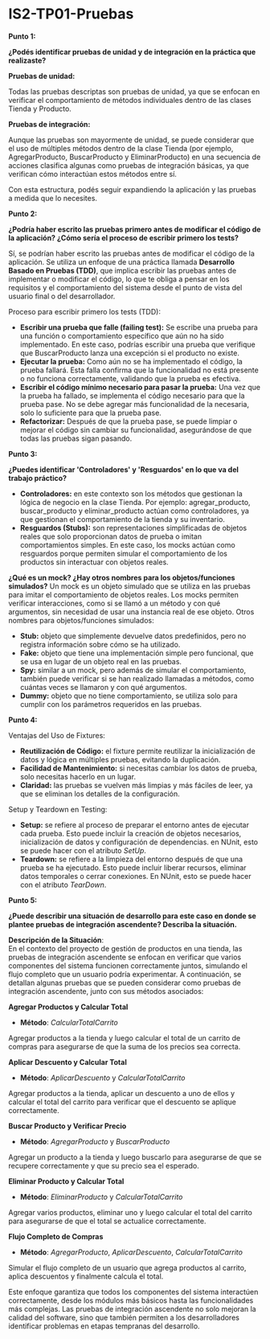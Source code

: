 # IS2-TP01-Pruebas
**Punto 1:** 

**¿Podés identificar pruebas de unidad y de integración en la práctica que realizaste?**  

**Pruebas de unidad:**  

Todas las pruebas descriptas son pruebas de unidad, ya que se enfocan en verificar el comportamiento de métodos individuales dentro de las clases Tienda y Producto.

**Pruebas de integración:**  

Aunque las pruebas son mayormente de unidad, se puede considerar que el uso de múltiples métodos dentro de la clase Tienda (por ejemplo, AgregarProducto, BuscarProducto y EliminarProducto) en una secuencia de acciones clasifica algunas como pruebas de integración básicas, ya que verifican cómo interactúan estos métodos entre sí.

Con esta estructura, podés seguir expandiendo la aplicación y las pruebas a medida que lo necesites.

**Punto 2:** 

**¿Podría haber escrito las pruebas primero antes de modificar el código de la aplicación? ¿Cómo sería el proceso de escribir primero los tests?**

Sí, se podrían haber escrito las pruebas antes de modificar el código de la aplicación. Se utiliza un enfoque de una práctica llamada **Desarrollo Basado en Pruebas (TDD)**, que implica escribir las pruebas antes de implementar o modificar el código, lo que te obliga a pensar en los requisitos y el comportamiento del sistema desde el punto de vista del usuario final o del desarrollador.

Proceso para escribir primero los tests (TDD):
- **Escribir una prueba que falle (failing test):** Se escribe una prueba para una función o comportamiento específico que aún no ha sido implementado. En este caso, podrías escribir una prueba que verifique que BuscarProducto lanza una excepción si el producto no existe.
- **Ejecutar la prueba:** Como aún no se ha implementado el código, la prueba fallará. Esta falla confirma que la funcionalidad no está presente o no funciona correctamente, validando que la prueba es efectiva.
- **Escribir el código mínimo necesario para pasar la prueba:** Una vez que la prueba ha fallado, se implementa el código necesario para que la prueba pase. No se debe agregar más funcionalidad de la necesaria, solo lo suficiente para que la prueba pase.
- **Refactorizar:** Después de que la prueba pase, se puede limpiar o mejorar el código sin cambiar su funcionalidad, asegurándose de que todas las pruebas sigan pasando.


**Punto 3:**

**¿Puedes identificar 'Controladores' y 'Resguardos' en lo que va del trabajo práctico?**

- **Controladores:** en este contexto son los métodos que gestionan la lógica de negocio en la clase Tienda. Por ejemplo: agregar_producto, buscar_producto y eliminar_producto actúan como controladores, ya que gestionan el comportamiento de la tienda y su inventario.
- **Resguardos (Stubs):** son representaciones simplificadas de objetos reales que solo proporcionan datos de prueba o imitan comportamientos simples. En este caso, los mocks actúan como resguardos porque permiten simular el comportamiento de los productos sin interactuar con objetos reales.

**¿Qué es un mock? ¿Hay otros nombres para los objetos/funciones simulados?**
Un mock es un objeto simulado que se utiliza en las pruebas para imitar el comportamiento de objetos reales. Los mocks permiten verificar interacciones, como si se llamó a un método y con qué argumentos, sin necesidad de usar una instancia real de ese objeto. 
Otros nombres para objetos/funciones simulados:
- **Stub:** objeto que simplemente devuelve datos predefinidos, pero no registra información sobre cómo se ha utilizado.
- **Fake:** objeto que tiene una implementación simple pero funcional, que se usa en lugar de un objeto real en las pruebas.
- **Spy:** similar a un mock, pero además de simular el comportamiento, también puede verificar si se han realizado llamadas a métodos, como cuántas veces se llamaron y con qué argumentos.
- **Dummy:** objeto que no tiene comportamiento, se utiliza solo para cumplir con los parámetros requeridos en las pruebas.

**Punto 4:** 

Ventajas del Uso de Fixtures:
- **Reutilización de Código:** el fixture permite reutilizar la inicialización de datos y lógica en múltiples pruebas, evitando la duplicación.
- **Facilidad de Mantenimiento:** si necesitas cambiar los datos de prueba, solo necesitas hacerlo en un lugar.
- **Claridad:** las pruebas se vuelven más limpias y más fáciles de leer, ya que se eliminan los detalles de la configuración.

Setup y Teardown en Testing:
- **Setup:** se refiere al proceso de preparar el entorno antes de ejecutar cada prueba. Esto puede incluir la creación de objetos necesarios, inicialización de datos y configuración de dependencias. en NUnit, esto se puede hacer con el atributo *SetUp*.
- **Teardown:** se refiere a la limpieza del entorno después de que una prueba se ha ejecutado. Esto puede incluir liberar recursos, eliminar datos temporales o cerrar conexiones. En NUnit, esto se puede hacer con el atributo *TearDown*.

**Punto 5:**

**¿Puede describir una situación de desarrollo para este caso en donde se plantee pruebas de integración ascendente? Describa la situación.**

**Descripción de la Situación**:  
En el contexto del proyecto de gestión de productos en una tienda, las pruebas de integración ascendente se enfocan en verificar que varios componentes del sistema funcionen correctamente juntos, simulando el flujo completo que un usuario podría experimentar. A continuación, se detallan algunas pruebas que se pueden considerar como pruebas de integración ascendente, junto con sus métodos asociados:

**Agregar Productos y Calcular Total**
- **Método**: *CalcularTotalCarrito*
  
Agregar productos a la tienda y luego calcular el total de un carrito de compras para asegurarse de que la suma de los precios sea correcta.

**Aplicar Descuento y Calcular Total**
- **Método**: *AplicarDescuento* y *CalcularTotalCarrito*
  
Agregar productos a la tienda, aplicar un descuento a uno de ellos y calcular el total del carrito para verificar que el descuento se aplique correctamente.

**Buscar Producto y Verificar Precio**
- **Método**: *AgregarProducto* y *BuscarProducto*
  
Agregar un producto a la tienda y luego buscarlo para asegurarse de que se recupere correctamente y que su precio sea el esperado.

**Eliminar Producto y Calcular Total**
- **Método**: *EliminarProducto* y *CalcularTotalCarrito*
  
Agregar varios productos, eliminar uno y luego calcular el total del carrito para asegurarse de que el total se actualice correctamente.

**Flujo Completo de Compras**
- **Método**: *AgregarProducto*, *AplicarDescuento*, *CalcularTotalCarrito*
  
Simular el flujo completo de un usuario que agrega productos al carrito, aplica descuentos y finalmente calcula el total.

Este enfoque garantiza que todos los componentes del sistema interactúen correctamente, desde los módulos más básicos hasta las funcionalidades más complejas. Las pruebas de integración ascendente no solo mejoran la calidad del software, sino que también permiten a los desarrolladores identificar problemas en etapas tempranas del desarrollo.
